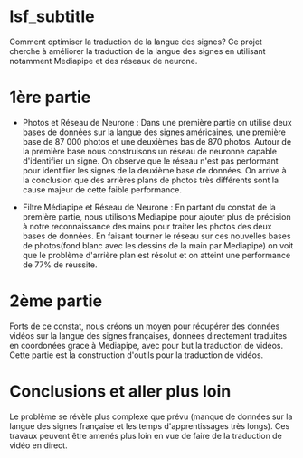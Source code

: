 # lsf_subtitle

Comment optimiser la traduction de la langue des signes? 
Ce projet cherche à améliorer la traduction de la langue des signes en utilisant notamment Mediapipe et des réseaux de neurone.

# 1ère partie

- Photos et Réseau de Neurone :
Dans une première partie on utilise deux bases de données sur la langue des signes américaines, une première base de 87 000 photos et une deuxièmes bas de 870 photos.
Autour de la première base nous construisons un réseau de neuronne capable d'identifier un signe. On observe que le réseau n'est pas performant pour identifier les signes de la deuxième base de données. On arrive à la conclusion que des arrières plans de photos très différents sont la cause majeur de cette faible performance. 
 
- Filtre Médiapipe et Réseau de Neurone :
En partant du constat de la première partie, nous utilisons Mediapipe pour ajouter plus de précision à notre reconnaissance des mains pour traiter les photos des deux bases de données. En faisant tourner le réseau sur ces nouvelles bases de photos(fond blanc avec les dessins de la main par Mediapipe) on voit que le problème d'arrière plan est résolut et on atteint une performance de 77% de réussite.

# 2ème partie

Forts de ce constat, nous créons un moyen pour récupérer des données vidéos sur la langue des signes françaises, données directement traduites en coordonées grace à Mediapipe, avec pour but la traduction de vidéos. Cette partie est la construction d'outils pour la traduction de vidéos. 

# Conclusions et aller plus loin

Le problème se révèle plus complexe que prévu (manque de données sur la langue des signes française et les temps d'apprentissages très longs). Ces travaux peuvent être amenés plus loin en vue de faire de la traduction de vidéo en direct.
